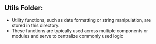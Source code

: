 ## Utils Folder:

- Utility functions, such as date formatting
  or string manipulation, are stored in this
  directory.
- These functions are typically used across
  multiple components or modules and serve
  to centralize commonly used logic
